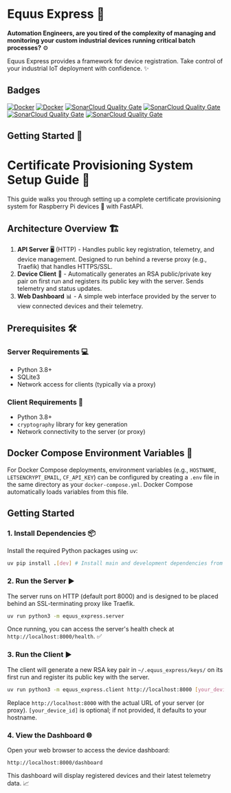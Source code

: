 # Equus Express 🐎

**Automation Engineers, are you tired of the complexity of managing and monitoring your custom industrial devices running critical batch processes?** ⚙️

Equus Express provides a framework for device registration. Take control of your industrial IoT deployment with confidence. ✨

## Badges

[![Docker](https://github.com/jvishnefske/equusExpress/actions/workflows/docker-publish.yml/badge.svg)](https://github.com/jvishnefske/equusExpress/actions/workflows/docker-publish.yml)
[![Docker](https://github.com/jvishnefske/equusExpress/actions/workflows/build.yml/badge.svg)](https://github.com/jvishnefske/equusExpress/actions/workflows/build.yml)
[![SonarCloud Quality Gate](https://sonarcloud.io/api/project_badges/measure?project=jvishnefske_equusExpress&metric=coverage)](https://sonarcloud.io/component_measures?id=jvishnefske_equusExpress&metric=coverage)
[![SonarCloud Quality Gate](https://sonarcloud.io/api/project_badges/measure?project=jvishnefske_equusExpress&metric=security_rating)](https://sonarcloud.io/component_measures?metric=Security&id=jvishnefske_equusExpress)
[![SonarCloud Quality Gate](https://sonarcloud.io/api/project_badges/measure?project=jvishnefske_equusExpress&metric=ncloc)](https://sonarcloud.io/dashboard?id=jvishnefske_equusExpress)
[![SonarCloud Quality Gate](https://sonarcloud.io/api/project_badges/measure?project=jvishnefske_equusExpress&metric=vulnerabilities)](https://sonarcloud.io/dashboard?id=jvishnefske_equusExpress)


## Getting Started 🚀

# Certificate Provisioning System Setup Guide 📜

This guide walks you through setting up a complete certificate provisioning system for Raspberry Pi devices 🍓 with FastAPI.

## Architecture Overview 🏗️

1.  **API Server** 🖥️ (HTTP) - Handles public key registration, telemetry, and device management. Designed to run behind a reverse proxy (e.g., Traefik) that handles HTTPS/SSL.
2.  **Device Client** 🔌 - Automatically generates an RSA public/private key pair on first run and registers its public key with the server. Sends telemetry and status updates.
3.  **Web Dashboard** 📊 - A simple web interface provided by the server to view connected devices and their telemetry.

## Prerequisites 🛠️

### Server Requirements 💻
-   Python 3.8+
-   SQLite3
-   Network access for clients (typically via a proxy)

### Client Requirements 📱
-   Python 3.8+
-   `cryptography` library for key generation
-   Network connectivity to the server (or proxy)

## Docker Compose Environment Variables 🐳

For Docker Compose deployments, environment variables (e.g., `HOSTNAME`, `LETSENCRYPT_EMAIL`, `CF_API_KEY`) can be configured by creating a `.env` file in the same directory as your `docker-compose.yml`. Docker Compose automatically loads variables from this file.


## Getting Started

### 1. Install Dependencies 📦

Install the required Python packages using `uv`:

```bash
uv pip install .[dev] # Install main and development dependencies from pyproject.toml
```

### 2. Run the Server ▶️

The server runs on HTTP (default port 8000) and is designed to be placed behind an SSL-terminating proxy like Traefik.

```bash
uv run python3 -m equus_express.server
```

Once running, you can access the server's health check at `http://localhost:8000/health`. ✅

### 3. Run the Client ▶️

The client will generate a new RSA key pair in `~/.equus_express/keys/` on its first run and register its public key with the server.

```bash
uv run python3 -m equus_express.client http://localhost:8000 [your_device_id]
```
Replace `http://localhost:8000` with the actual URL of your server (or proxy). `[your_device_id]` is optional; if not provided, it defaults to your hostname.

### 4. View the Dashboard 🌐

Open your web browser to access the device dashboard:

```
http://localhost:8000/dashboard
```

This dashboard will display registered devices and their latest telemetry data. 📈
